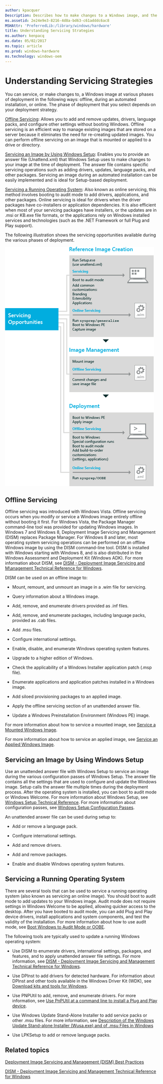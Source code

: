 ```yaml
---
author: kpacquer
Description: Describes how to make changes to a Windows image, and the phases for when you can make changes.
ms.assetid: 2e24e9e3-8216-4d8a-bd63-c61adddc6ac8
MSHAttr: 'PreferredLib:/library/windows/hardware'
title: Understanding Servicing Strategies
ms.author: kenpacq
ms.date: 05/02/2017
ms.topic: article
ms.prod: windows-hardware
ms.technology: windows-oem
---
```


# Understanding Servicing Strategies


You can service, or make changes to, a Windows image at various phases of deployment in the following ways: offline, during an automated installation, or online. The phase of deployment that you select depends on your deployment strategy.

[Offline Servicing](#offlineservicingstrategy): Allows you to add and remove updates, drivers, language packs, and configure other settings without booting Windows. Offline servicing is an efficient way to manage existing images that are stored on a server because it eliminates the need for re-creating updated images. You can perform offline servicing on an image that is mounted or applied to a drive or directory.

[Servicing an Image by Using Windows Setup](#servicingdeploymentstrategy): Enables you to provide an answer file (Unattend.xml) that Windows Setup uses to make changes to your image at the time of deployment. The answer file contains specific servicing operations such as adding drivers, updates, language packs, and other packages. Servicing an image during an automated installation can be easily implemented and is ideal for Setup-based deployment.

[Servicing a Running Operating System](#onlineservicingstrategy): Also known as online servicing, this method involves booting to audit mode to add drivers, applications, and other packages. Online servicing is ideal for drivers when the driver packages have co-installers or application dependencies. It is also efficient when most of your servicing packages have installers, or the updates are in .msi or KB.exe file formats, or the applications rely on Windows installed services and technologies (such as the .NET Framework or full Plug and Play support).

The following illustration shows the servicing opportunities available during the various phases of deployment.

![windows servicing strategies](images/dep-win8-l-servicingstrategy.jpg)

## <span id="OfflineServicingStrategy"></span><span id="offlineservicingstrategy"></span><span id="OFFLINESERVICINGSTRATEGY"></span>Offline Servicing


Offline servicing was introduced with Windows Vista. Offline servicing occurs when you modify or service a Windows image entirely offline without booting it first. For Windows Vista, the Package Manager command-line tool was provided for updating Windows images. In Windows 7 and Windows 8, Deployment Image Servicing and Management (DISM) replaces Package Manager. For Windows 8 and later, most operating system servicing operations can be performed on an offline Windows image by using the DISM command-line tool. DISM is installed with Windows starting with Windows 8, and is also distributed in the Windows Assessment and Deployment Kit (Windows ADK). For more information about DISM, see [DISM - Deployment Image Servicing and M\\anagement Technical Reference for Windows](dism---deployment-image-servicing-and-management-technical-reference-for-windows.md).

DISM can be used on an offline image to:

-   Mount, remount, and unmount an image in a .wim file for servicing.

-   Query information about a Windows image.

-   Add, remove, and enumerate drivers provided as .inf files.

-   Add, remove, and enumerate packages, including language packs, provided as .cab files.

-   Add .msu files.

-   Configure international settings.

-   Enable, disable, and enumerate Windows operating system features.

-   Upgrade to a higher edition of Windows.

-   Check the applicability of a Windows Installer application patch (.msp file).

-   Enumerate applications and application patches installed in a Windows image.

-   Add siloed provisioning packages to an applied image.

-   Apply the offline servicing section of an unattended answer file.

-   Update a Windows Preinstallation Environment (Windows PE) image.

For more information about how to service a mounted image, see [Service a Mounted Windows Image](service-a-mounted-windows-image.md).

For more information about how to service an applied image, see [Service an Applied Windows Image](service-an-applied-windows-image.md).

## <span id="ServicingDeploymentStrategy"></span><span id="servicingdeploymentstrategy"></span><span id="SERVICINGDEPLOYMENTSTRATEGY"></span>Servicing an Image by Using Windows Setup


Use an unattended answer file with Windows Setup to service an image during the various configuration passes of Windows Setup. The answer file contains all the settings that are used to configure and update the Windows image. Setup calls the answer file multiple times during the deployment process. After the operating system is installed, you can boot to audit mode or Windows Welcome. For more information about Windows Setup, see [Windows Setup Technical Reference](windows-setup-technical-reference.md). For more information about configuration passes, see [Windows Setup Configuration Passes](windows-setup-configuration-passes.md).

An unattended answer file can be used during setup to:

-   Add or remove a language pack.

-   Configure international settings.

-   Add and remove drivers.

-   Add and remove packages.

-   Enable and disable Windows operating system features.

## <span id="OnlineServicingStrategy"></span><span id="onlineservicingstrategy"></span><span id="ONLINESERVICINGSTRATEGY"></span>Servicing a Running Operating System


There are several tools that can be used to service a running operating system (also known as servicing an online image). You should boot to audit mode to add updates to your Windows image. Audit mode does not require settings in Windows Welcome to be applied, allowing quicker access to the desktop. After you have booted to audit mode, you can add Plug and Play device drivers, install applications and system components, and test the validity of the installation. For more information about how to use audit mode, see [Boot Windows to Audit Mode or OOBE](boot-windows-to-audit-mode-or-oobe.md).

The following tools are typically used to update a running Windows operating system:

-   Use DISM to enumerate drivers, international settings, packages, and features, and to apply unattended answer file settings. For more information, see [DISM - Deployment Image Servicing and Management Technical Reference for Windows](dism---deployment-image-servicing-and-management-technical-reference-for-windows.md).

-   Use DPInst to add drivers for detected hardware. For information about DPInst and other tools available in the Windows Driver Kit (WDK), see [Download kits and tools for Windows](http://go.microsoft.com/fwlink/?LinkId=89603).

-   Use PNPUtil to add, remove, and enumerate drivers. For more information, see [Use PnPUtil at a command line to install a Plug and Play device](http://go.microsoft.com/fwlink/?LinkId=139151).

-   Use Windows Update Stand-Alone Installer to add service packs or other .msu files. For more information, see [Description of the Windows Update Stand-alone Installer (Wusa.exe) and of .msu Files in Windows](http://go.microsoft.com/fwlink/?LinkId=90850)

-   Use LPKSetup to add or remove language packs.

## <span id="related_topics"></span>Related topics


[Deployment Image Servicing and Management (DISM) Best Practices](deployment-image-servicing-and-management--dism--best-practices.md)

[DISM - Deployment Image Servicing and Management Technical Reference for Windows](dism---deployment-image-servicing-and-management-technical-reference-for-windows.md)

 

 






